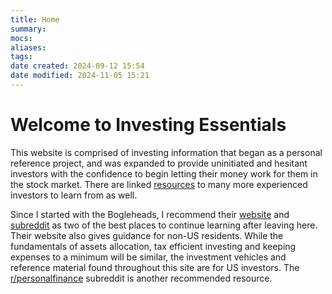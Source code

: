 ```yaml
---
title: Home
summary: 
mocs: 
aliases: 
tags: 
date created: 2024-09-12 15:54
date modified: 2024-11-05 15:21
---
```

# Welcome to Investing Essentials
This website is comprised of investing information that began as a personal reference project, and was expanded to provide uninitiated and hesitant investors with the confidence to begin letting their money work for them in the stock market. There are linked [resources](resources/main.md)<!-- #internal_link --> to many more experienced investors to learn from as well. 

Since I started with the Bogleheads, I recommend their [website](https://www.bogleheads.org/index.php) and [subreddit](https://www.reddit.com/r/Bogleheads/?rdt=35841) as two of the best places to continue learning after leaving here. Their website also gives guidance for non-US residents. While the fundamentals of assets allocation, tax efficient investing and keeping expenses to a minimum will be similar, the investment vehicles and reference material found throughout this site are for US investors. The [r/personalfinance](https://www.reddit.com/r/personalfinance/wiki/index/) subreddit is another recommended resource.



